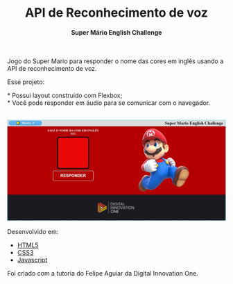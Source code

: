 <div class = "container">
<h1 align="center">
API de Reconhecimento de voz
</h1>
<h4 align="center">
Super Mário English Challenge
</h4><br>
<p>
Jogo do Super Mario para responder o nome das cores em inglês usando a API de reconhecimento de voz.
</p>
<P>
Esse projeto:
</P>
* Possui layout construído com Flexbox;<br>
* Você pode responder em áudio para se comunicar com o navegador.<br><br>

 ![Jogo da Memoria](img/API-de-Reconhecimento-de-Voz.jpg)   

<p>
Desenvolvido em:
</p>

-  [HTML5](https://developer.mozilla.org/pt-BR/docs/Web/HTML/HTML5)
-  [CSS3](https://developer.mozilla.org/pt-BR/docs/Archive/CSS3)
-  [Javascript](https://developer.mozilla.org/pt-BR/docs/Aprender/JavaScript)

<p>
Foi criado com a tutoria do Felipe Aguiar da Digital Innovation One.
</p>
</div>
